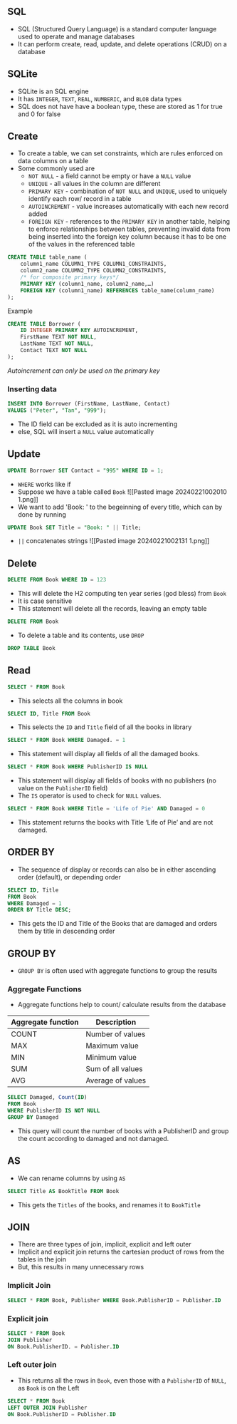 ## SQL
- SQL (Structured Query Language) is a standard computer language used to operate and manage databases
- It can perform create, read, update, and delete operations (CRUD) on a database
## SQLite
- SQLite is an SQL engine
- It has `INTEGER`, `TEXT`, `REAL`, `NUMBERIC`, and `BLOB` data types
- SQL does not have have a boolean type, these are stored as 1 for true and 0 for false
## Create
- To create a table, we can set constraints, which are rules enforced on data columns on a table
- Some commonly used are
	- `NOT NULL` - a field cannot be empty or have a `NULL` value
	- `UNIQUE` - all values in the column are different
	- `PRIMARY KEY` - combination of `NOT NULL` and `UNIQUE`, used to uniquely identify each row/ record in a table
	- `AUTOINCREMENT` - value increases automatically with each new record added
	- `FOREIGN KEY` - references to the `PRIMARY KEY` in another table, helping to enforce relationships between tables, preventing invalid data from being inserted into the foreign key column because it has to be one of the values in the referenced table

```SQL
CREATE TABLE table_name (
	column1_name COLUMN1_TYPE COLUMN1_CONSTRAINTS,
	column2_name COLUMN2_TYPE COLUMN2_CONSTRAINTS,
	/* for composite primary keys*/
	PRIMARY KEY (column1_name, column2_name,…) 
	FOREIGN KEY (column1_name) REFERENCES table_name(column_name)
);
```
Example
```SQL
CREATE TABLE Borrower (
	ID INTEGER PRIMARY KEY AUTOINCREMENT,
	FirstName TEXT NOT NULL,
	LastName TEXT NOT NULL,
	Contact TEXT NOT NULL
);
```

*Autoincrement can only be used on the primary key*

### Inserting data
```SQL
INSERT INTO Borrower (FirstName, LastName, Contact) 
VALUES ("Peter", "Tan", "999");
```
- The ID field can be excluded as it is auto incrementing
- else, SQL will insert a `NULL` value automatically
## Update
```SQL
UPDATE Borrower SET Contact = "995" WHERE ID = 1;
```
- `WHERE` works like if
- Suppose we have a table called `Book`
![[Pasted image 20240221002010 1.png]]
- We want to add 'Book: ' to the begeinning of every title, which can by done by running
```SQL
UPDATE Book SET Title = "Book: " || Title;
```
- `||` concatenates strings
![[Pasted image 20240221002131 1.png]]
## Delete
```SQL
DELETE FROM Book WHERE ID = 123
```
- This will delete the H2 computing ten year series (god bless) from `Book`
- It is case sensitive
- This statement will delete all the records, leaving an empty table
```SQL
DELETE FROM Book
```
- To delete a table and its contents, use `DROP`
```SQL
DROP TABLE Book
```
## Read
```SQL
SELECT * FROM Book
```
- This selects all the columns in book
```SQL
SELECT ID, Title FROM Book
```
- This selects the `ID` and `Title` field of all the books in library
```SQL
SELECT * FROM Book WHERE Damaged. = 1
```
- This statement will display all fields of all the damaged books.
```SQL
SELECT * FROM Book WHERE PublisherID IS NULL
```
- This statement will display all fields of books with no publishers (no value on the `PublisherID` field)
- The `IS` operator is used to check for `NULL` values.
```SQL
SELECT * FROM Book WHERE Title = 'Life of Pie' AND Damaged = 0
```
- This statement returns the books with Title ‘Life of Pie’ and are not damaged.
## ORDER BY
- The sequence of display or records can also be in either ascending order (default), or depending order
```SQL
SELECT ID, Title
FROM Book
WHERE Damaged = 1
ORDER BY Title DESC;
```
- This gets the ID and Title of the Books that are damaged and orders them by title in descending order
## GROUP BY
- `GROUP BY` is often used with aggregate functions to group the results
### Aggregate Functions
- Aggregate functions help to count/ calculate results from the database

|Aggregate function|Description|
|-|-|
|COUNT|Number of values|
|MAX|Maximum value|
|MIN|Minimum value|
|SUM|Sum of all values|
|AVG|Average of values|
```SQL
SELECT Damaged, Count(ID)
FROM Book
WHERE PublisherID IS NOT NULL
GROUP BY Damaged
```
- This query will count the number of books with a PublisherID and group the count according to damaged and not damaged.
## AS
- We can rename columns by using `AS`
```SQL
SELECT Title AS BookTitle FROM Book
```
- This gets the `Titles` of the books, and renames it to `BookTitle`
## JOIN
- There are three types of join, implicit, explicit and left outer
- Implicit and explicit join returns the cartesian product of rows from the tables in the join
- But, this results in many unnecessary rows
### Implicit Join
```SQL
SELECT * FROM Book, Publisher WHERE Book.PublisherID = Publisher.ID
```
### Explicit join
```SQL
SELECT * FROM Book
JOIN Publisher
ON Book.PublisherID. = Publisher.ID
```
### Left outer join
- This returns all the rows in `Book`, even those with a `PublisherID` of `NULL`, as `Book` is on the Left
```SQL
SELECT * FROM Book
LEFT OUTER JOIN Publisher
ON Book.PublisherID = Publisher.ID
```